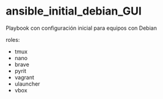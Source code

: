 # ansible_initial_debian_GUI

Playbook con configuración inicial para equipos con Debian 

roles:	 
- tmux
- nano
- brave
- pyrit
- vagrant
- ulauncher
- vbox

